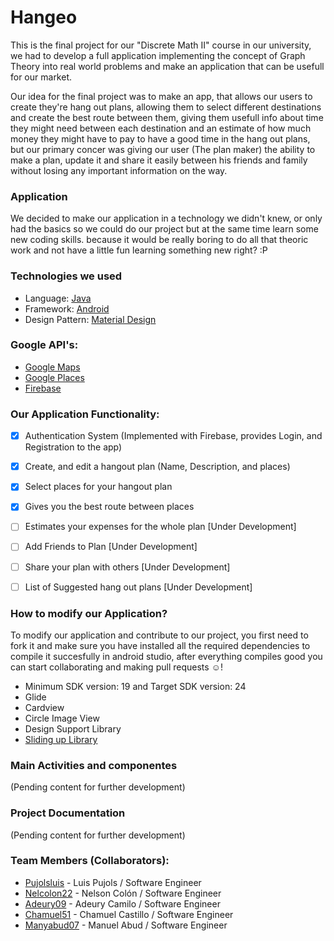# Hangeo

This is the final project for our "Discrete Math II" course in our university, we had to develop a full application implementing the concept of Graph Theory into real world problems and make an application that can be usefull for our market.

Our idea for the final project was to make an app, that allows our users to create they're hang out plans, allowing them to select different destinations and create the best route between them, giving them usefull info about time they might need between each destination and an estimate of how much money they might have to pay to have a good time in the hang out plans, but our primary concer was giving our user (The plan maker) the ability to make a plan, update it and share it easily between his friends and family without losing any important information on the way.

### Application
We decided to make our application in a technology we didn't knew, or only had the basics so we could do our project but at the same time learn some new coding skills. because it would be really boring to do all that theoric work and not have a little fun learning something new right? :P

### Technologies we used 
- Language: [Java]
- Framework: [Android]
- Design Pattern: [Material Design]
### Google API's:
- [Google Maps]
- [Google Places]
- [Firebase] 

[Java]: <http://www.oracle.com/technetwork/java/javase/downloads/jdk8-downloads-2133151.html>
[Android]: <https://developer.android.com/index.html>
[Material Design]: <material.io>
[Google Maps]: <https://developers.google.com/maps/>
[Google Places]: <https://developers.google.com/places/>
[Firebase]: <https://firebase.google.com/>

### Our Application Functionality:
- [x] Authentication System (Implemented with Firebase, provides Login, and Registration to the app)
- [x] Create, and edit a hangout plan (Name, Description, and places)
- [x] Select places for your hangout plan
- [x] Gives you the best route between places
- [ ] Estimates your expenses for the whole plan [Under Development]
- [ ] Add Friends to Plan [Under Development]
- [ ] Share your plan with others [Under Development]
- [ ] List of Suggested hang out plans [Under Development]


### How to modify our Application?
To modify our application and contribute to our project, you first need to fork it and make sure you have installed all the required dependencies to compile it succesfully in android studio, after everything compiles good you can start collaborating and making pull requests :relaxed:!

- Minimum SDK version: 19 and Target SDK version: 24
- Glide
- Cardview
- Circle Image View
- Design Support Library
- [Sliding up Library]

[Sliding up Library]: <https://github.com/umano/AndroidSlidingUpPanel>

### Main Activities and componentes
(Pending content for further development)


### Project Documentation
(Pending content for further development)

### Team Members (Collaborators):

* [Pujolsluis] - Luis Pujols / Software Engineer
* [Nelcolon22] - Nelson Colón / Software Engineer
* [Adeury09] - Adeury Camilo / Software Engineer
* [Chamuel51] - Chamuel Castillo / Software Engineer
* [Manyabud07] - Manuel Abud / Software Engineer


[Pujolsluis]: <https://github.com/Pujolsluis>
[Nelcolon22]: <https://github.com/nelcolon22>
[Adeury09]: <https://github.com/Adeury09>
[Chamuel51]: <https://github.com/chamuel51>
[Manyabud07]: <https://github.com/manyabud07>

